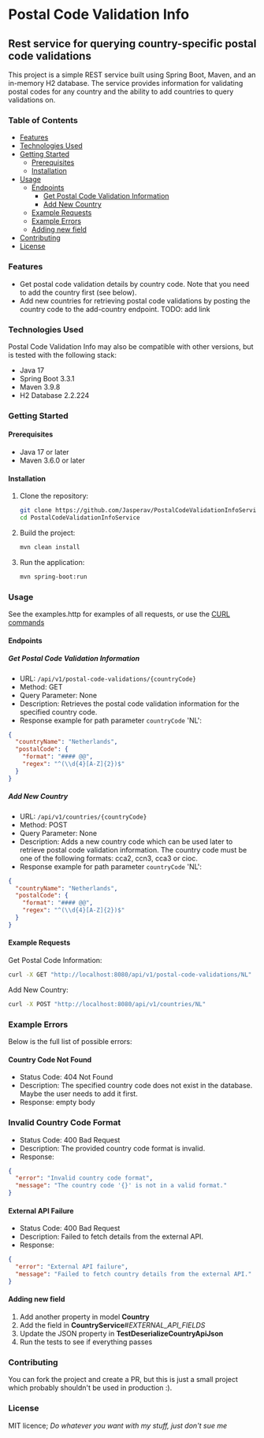 # Postal Code Validation Info

## Rest service for querying country-specific postal code validations

This project is a simple REST service built using Spring Boot, Maven, and an in-memory H2 database.
The service provides information for validating postal codes for any country and the ability to add countries to query
validations on.

### Table of Contents

- [Features](#features)
- [Technologies Used](#technologies-used)
- [Getting Started](#getting-started)
    - [Prerequisites](#prerequisites)
    - [Installation](#installation)
- [Usage](#usage)
    - [Endpoints](#endpoints)
        - [Get Postal Code Validation Information](#get-postal-code-validation-information)
        - [Add New Country](#add-new-country)
    - [Example Requests](#example-requests)
    - [Example Errors](#example-errors)
    - [Adding new field](#adding-new-field)
- [Contributing](#contributing)
- [License](#license)

### Features

- Get postal code validation details by country code. Note that you need to add the country first (see below).
- Add new countries for retrieving postal code validations by posting the country code to the add-country endpoint.
  TODO: add link

### Technologies Used

Postal Code Validation Info may also be compatible with other versions, but is tested with the following stack:

- Java 17
- Spring Boot 3.3.1
- Maven 3.9.8
- H2 Database 2.2.224

### Getting Started

#### Prerequisites

- Java 17 or later
- Maven 3.6.0 or later

#### Installation

1. Clone the repository:
    ```sh
    git clone https://github.com/Jasperav/PostalCodeValidationInfoService.git
    cd PostalCodeValidationInfoService
    ```

2. Build the project:
    ```sh
    mvn clean install
    ```

3. Run the application:
    ```sh
    mvn spring-boot:run
    ```

### Usage

See the examples.http for examples of all requests, or use the [CURL commands](#example-requests)

#### Endpoints

##### Get Postal Code Validation Information

- URL: `/api/v1/postal-code-validations/{countryCode}`
- Method: GET
- Query Parameter: None
- Description: Retrieves the postal code validation information for the specified country code.
- Response example for path parameter `countryCode` 'NL':

```json
{
  "countryName": "Netherlands",
  "postalCode": {
    "format": "#### @@",
    "regex": "^(\\d{4}[A-Z]{2})$"
  }
}
```

##### Add New Country

- URL: `/api/v1/countries/{countryCode}`
- Method: POST
- Query Parameter: None
- Description: Adds a new country code which can be used later to retrieve postal code validation information. The country code must be one of the following formats: cca2, ccn3, cca3 or cioc.
- Response example for path parameter `countryCode` 'NL':

```json
{
  "countryName": "Netherlands",
  "postalCode": {
    "format": "#### @@",
    "regex": "^(\\d{4}[A-Z]{2})$"
  }
}
```

#### Example Requests

Get Postal Code Information:

```sh
curl -X GET "http://localhost:8080/api/v1/postal-code-validations/NL"
```

Add New Country:

```sh
curl -X POST "http://localhost:8080/api/v1/countries/NL"
```

### Example Errors

Below is the full list of possible errors:

#### Country Code Not Found

- Status Code: 404 Not Found
- Description: The specified country code does not exist in the database. Maybe the user needs to add it first.
- Response: empty body

### Invalid Country Code Format

- Status Code: 400 Bad Request
- Description: The provided country code format is invalid.
- Response:

```json
{
  "error": "Invalid country code format",
  "message": "The country code '{}' is not in a valid format."
}
```

#### External API Failure

- Status Code: 400 Bad Request
- Description: Failed to fetch details from the external API.
- Response:

```json
{
  "error": "External API failure",
  "message": "Failed to fetch country details from the external API."
}
```

#### Adding new field
1. Add another property in model **Country**
2. Add the field in **CountryService**#_EXTERNAL_API_FIELDS_
3. Update the JSON property in **TestDeserializeCountryApiJson**
4. Run the tests to see if everything passes

### Contributing

You can fork the project and create a PR, but this is just a small project which probably shouldn't be used in
production :).

### License

MIT licence; _Do whatever you want with my stuff, just don't sue me_
